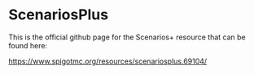 # ScenariosPlus
This is the official github page for the Scenarios+ resource that can be found here:

https://www.spigotmc.org/resources/scenariosplus.69104/

